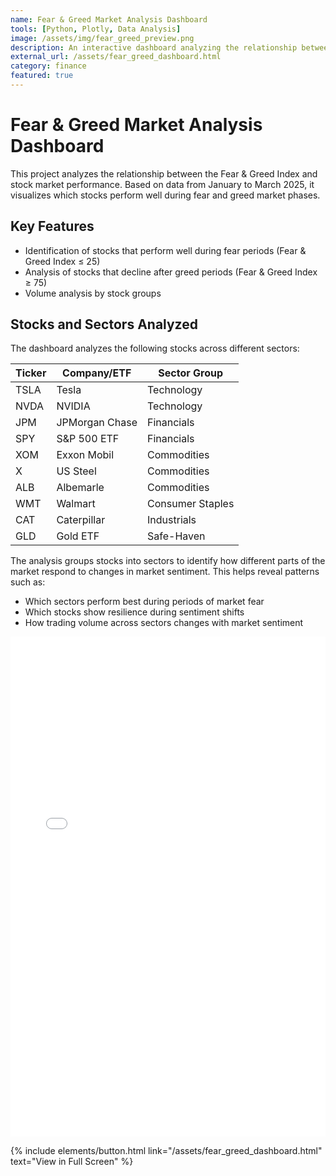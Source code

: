 ```yaml
---
name: Fear & Greed Market Analysis Dashboard
tools: [Python, Plotly, Data Analysis]
image: /assets/img/fear_greed_preview.png
description: An interactive dashboard analyzing the relationship between market sentiment (Fear & Greed Index) and stock performance.
external_url: /assets/fear_greed_dashboard.html
category: finance
featured: true
---
```

# Fear & Greed Market Analysis Dashboard

This project analyzes the relationship between the Fear & Greed Index and stock market performance. Based on data from January to March 2025, it visualizes which stocks perform well during fear and greed market phases.

## Key Features
- Identification of stocks that perform well during fear periods (Fear & Greed Index ≤ 25)
- Analysis of stocks that decline after greed periods (Fear & Greed Index ≥ 75)
- Volume analysis by stock groups

## Stocks and Sectors Analyzed

The dashboard analyzes the following stocks across different sectors:

| Ticker | Company/ETF | Sector Group |
|--------|-------------|--------------|
| TSLA | Tesla | Technology |
| NVDA | NVIDIA | Technology |
| JPM | JPMorgan Chase | Financials |
| SPY | S&P 500 ETF | Financials |
| XOM | Exxon Mobil | Commodities |
| X | US Steel | Commodities |
| ALB | Albemarle | Commodities |
| WMT | Walmart | Consumer Staples |
| CAT | Caterpillar | Industrials |
| GLD | Gold ETF | Safe-Haven |

The analysis groups stocks into sectors to identify how different parts of the market respond to changes in market sentiment. This helps reveal patterns such as:

- Which sectors perform best during periods of market fear
- Which stocks show resilience during sentiment shifts
- How trading volume across sectors changes with market sentiment

<div class="embed-responsive">
  <iframe src="/assets/fear_greed_dashboard.html" height="800px" width="100%" frameborder="0"></iframe>
</div>

{% include elements/button.html link="/assets/fear_greed_dashboard.html" text="View in Full Screen" %}
